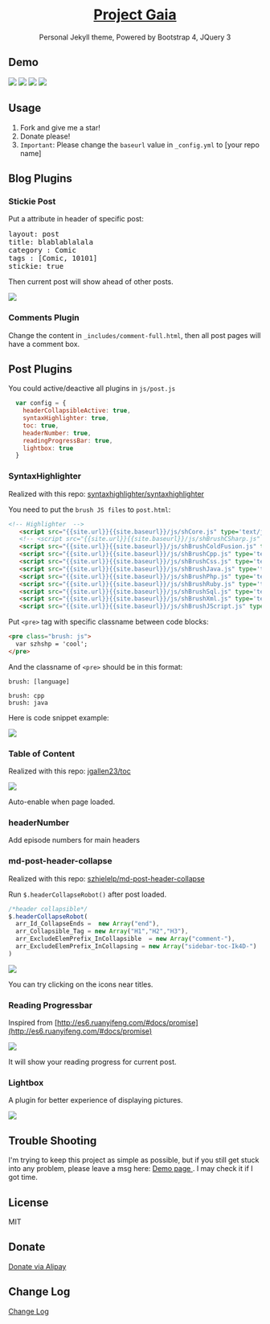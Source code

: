 <h1 align="center">
  <a href="https://docsify.js.org">
    Project Gaia
  </a>
</h1>

<p align="center">
  Personal Jekyll theme, Powered by Bootstrap 4, JQuery 3
</p>


## Demo 

![](    _media/1.jpg  )
![](    _media/2.jpg  )
![](    _media/3.jpg  )
![](    _media/4.jpg  )


## Usage

1. Fork and give me a star!
1. Donate please!
1. `Important`: Please change the `baseurl` value in  `_config.yml` to [your repo name]

## Blog Plugins

### Stickie Post

Put a attribute in header of specific post:

 <pre class="brush: html; highlight: [5]">
layout: post
title: blablablalala
category : Comic
tags : [Comic, 10101]
stickie: true
</pre>

Then current post will show ahead of other posts.

![](   _media/X6.png   )

### Comments Plugin

Change the content in `_includes/comment-full.html`, then all post pages will have a comment box.

## Post Plugins

You could active/deactive all plugins in `js/post.js`

```javascript
  var config = {
    headerCollapsibleActive: true,
    syntaxHighlighter: true,
    toc: true,
    headerNumber: true,
    readingProgressBar: true,
    lightbox: true
  }
```


### SyntaxHighlighter

Realized with this repo: [    syntaxhighlighter/syntaxhighlighter](https://github.com/syntaxhighlighter/syntaxhighlighter)

You need to put the `brush JS files` to  `post.html`:

```html
<!-- Highlighter  -->
   <script src="{{site.url}}{{site.baseurl}}/js/shCore.js" type='text/javascript'></script>
   <!-- <script src="{{site.url}}{{site.baseurl}}/js/shBrushCSharp.js" type='text/javascript'></script> -->
   <script src="{{site.url}}{{site.baseurl}}/js/shBrushColdFusion.js" type='text/javascript'></script>
   <script src="{{site.url}}{{site.baseurl}}/js/shBrushCpp.js" type='text/javascript'></script>
   <script src="{{site.url}}{{site.baseurl}}/js/shBrushCss.js" type='text/javascript'></script>
   <script src="{{site.url}}{{site.baseurl}}/js/shBrushJava.js" type='text/javascript'></script>
   <script src="{{site.url}}{{site.baseurl}}/js/shBrushPhp.js" type='text/javascript'></script>
   <script src="{{site.url}}{{site.baseurl}}/js/shBrushRuby.js" type='text/javascript'></script>
   <script src="{{site.url}}{{site.baseurl}}/js/shBrushSql.js" type='text/javascript'></script>
   <script src="{{site.url}}{{site.baseurl}}/js/shBrushXml.js" type='text/javascript'></script>
   <script src="{{site.url}}{{site.baseurl}}/js/shBrushJScript.js" type='text/javascript'></script>
```


Put  `<pre>` tag with specific classname between code blocks:

```html
<pre class="brush: js">
  var szhshp = 'cool';
</pre>
```

And the classname of `<pre>` should be in this format:

```
brush: [language]

brush: cpp
brush: java
```

Here is code snippet example:

![](      _media/X3.png )

### Table of Content

Realized with this repo: [    jgallen23/toc  ](https://github.com/jgallen23/toc)

![](     _media/X2.png   )

Auto-enable when page loaded.

### headerNumber

Add episode numbers for main headers

### md-post-header-collapse

Realized with this repo: [    szhielelp/md-post-header-collapse  ](https://github.com/szhielelp/md-post-header-collapse)

Run `$.headerCollapseRobot()` after post loaded.

```javascript
/*header collapsible*/
$.headerCollapseRobot(
  arr_Id_CollapseEnds =  new Array("end"),                       
  arr_Collapsible_Tag = new Array("H1","H2","H3"),                       
  arr_ExcludeElemPrefix_InCollapsible  = new Array("comment-"),      
  arr_ExcludeElemPrefix_InCollapsing = new Array("sidebar-toc-Ik4D-")
)
```

![](     _media/X1.png   )

You can try clicking on the icons near titles.


### Reading Progressbar

Inspired from [http://es6.ruanyifeng.com/#docs/promise](http://es6.ruanyifeng.com/#docs/promise)

![](   _media/X4.png   )

It will show your reading progress for current post.


### Lightbox

A plugin for better experience of displaying pictures.

![](   _media/X5.png   )

## Trouble Shooting

I'm trying to keep this project as simple as possible, but if you still get stuck into any problem, please leave a msg here: [Demo page ]( https://szhielelp.github.io/JekyllTheme-ProjectGaia/). I may check it if I got time.


## License

MIT

## Donate

[   Donate via Alipay    ](http://szhshp.org/about.html)

## Change Log

[    Change Log   ](https://github.com/szhielelp/JekyllTheme-ProjectGaia#readme)
